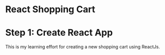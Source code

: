 # React Shopping Cart

# Step 1: Create React App
This is my learning effort for creating a new shopping cart using ReactJs.
